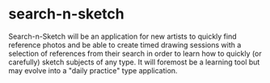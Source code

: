 # search-n-sketch
Search-n-Sketch will be an application for new artists to quickly find reference photos and be able to create timed drawing sessions with a selection of references from their search in order to learn how to quickly (or carefully) sketch subjects of any type. It will foremost be a learning tool but may evolve into a "daily practice" type application.
